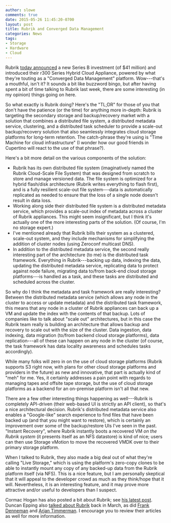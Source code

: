 ```yaml
---
author: slowe
comments: true
date: 2015-05-26 11:45:20-0700
layout: post
title: Rubrik and Converged Data Management
categories: News
tags:
- Storage
- Hardware
- Cloud
---
```


Rubrik [today announced][link-2] a new Series B investment (of $41 million) and introduced their r300 Series Hybrid Cloud Appliance, powered by what they're touting as a "Converged Data Management" platform. Wow---that's a mouthful, isn't it? It sounds a bit like buzzword bingo, but after having spent a bit of time talking to Rubrik last week, there are some interesting (in my opinion) things going on here.

So what exactly is Rubrik doing? Here's the "TL;DR" for those of you that don't have the patience (or the time) for anything more in-depth: Rubrik is targeting the secondary storage and backup/recovery market with a solution that combines a distributed file system, a distributed metadata service, clustering, and a distributed task scheduler to provide a scale-out backup/recovery solution that also seamlessly integrates cloud storage platforms for long-term retention. The catch-phrase they're using is "Time Machine for cloud infrastructure" (I wonder how our good friends in Cupertino will react to the use of that phrase?).

Here's a bit more detail on the various components of the solution:

* Rubrik has its own distributed file system (imaginatively named the Rubrik Cloud-Scale File System) that was designed from scratch to store and manage versioned data. The file system is optimized for a hybrid flash/disk architecture (Rubrik writes everything to flash first), and is a fully resilient scale-out file system---data is automatically replicated as needed to ensure that the loss of a single node doesn't result in data loss.
* Working along side their distributed file system is a distributed metadata service, which provides a scale-out index of metadata across a cluster of Rubrik appliances. This might seem insignificant, but I think it's actually one of the more interesting parts of the solution. (Of course, I'm no storage expert.)
* I've mentioned already that Rubrik bills their system as a clustered, scale-out system, and they include mechanisms for simplifying the addition of cluster nodes (using Zeroconf multicast DNS).
* In addition to the distributed metadata service, the second really interesting part of the architecture (to me) is the distributed task framework. Everything in Rubrik---backing up data, indexing the data, updating the distributed metadata service, replicating data to protect against node failure, migrating data to/from back-end cloud storage platforms---is handled as a task, and these tasks are distributed and scheduled across the cluster. 

So why do I think the metadata and task framework are really interesting? Between the distributed metadata service (which allows any node in the cluster to access or update metadata) and the distributed task framework, this means that any node in a cluster of Rubrik appliances can back up a VM and update the index with the contents of that backup. Lots of companies like to talk about "scale out" architectures, but in this case the Rubrik team really is building an architecture that allows backup and recovery to scale out with the size of the cluster. Data ingestion, data indexing, data migration (to/from backend cloud storage platforms), data replication---all of these can happen on any node in the cluster (of course, the task framework has data locality awareness and schedules tasks accordingly).

While many folks will zero in on the use of cloud storage platforms (Rubrik supports S3 right now, with plans for other cloud storage platforms and providers in the future) as new and innovative, that part is actually kind of "meh" for me. Yes, it certainly addresses a pain point with regards to managing tapes and offsite tape storage, but the use of cloud storage platforms as a backend for an on-premise platform isn't all that new.

There are a few other interesting things happening as well---Rubrik is completely API-driven (their web-based UI is strictly an API client), so that's a nice architectural decision. Rubrik's distributed metadata service also enables a "Google-like" search experience to find files that have been backed up (and that you might want to restore), which is certainly an improvement over some of the backup/restore UIs I've seen in the past. "Instant Recovery", where Rubrik instantly boots a recovered VM _on the Rubrik system_ (it presents itself as an NFS datastore) is kind of nice; users can then use Storage vMotion to move the recovered VMDK over to their primary storage platform.

When I talked to Rubrik, they also made a big deal out of what they're calling "Live Storage," which is using the platform's zero-copy clones to be able to instantly mount any copy of any backed-up data from the Rubrik platform itself (via NFS). This is a nice feature, but I am personally skeptical that it will appeal to the developer crowd as much as they think/hope that it will. Nevertheless, it is an interesting feature, and it may prove more attractive and/or useful to developers than I suspect.

Cormac Hogan has also posted a bit about Rubrik; see [his latest post][link-1]. Duncan Epping also [talked about Rubrik][link-3] back in March, as did [Frank Denneman][link-4] and [Arjan Timmerman][link-5]. I encourage you to review their articles as well for more information.


[link-1]: http://cormachogan.com/2015/05/26/a-closer-look-at-rubrik/
[link-2]: http://www.rubrik.com/blog/press-release/rubrik-raises-41-million-series-b-led-by-greylock-partners-announces-general-availability-of-r300-series-hybrid-cloud-appliance/
[link-3]: http://www.yellow-bricks.com/2015/03/24/startup-intro-rubrik-backup-and-recovery-redefined/
[link-4]: http://frankdenneman.nl/2015/03/24/dont-backup-go-forward-with-rubrik/
[link-5]: http://www.vdicloud.nl/2015/04/21/rubrik-change-in-the-backup-world/